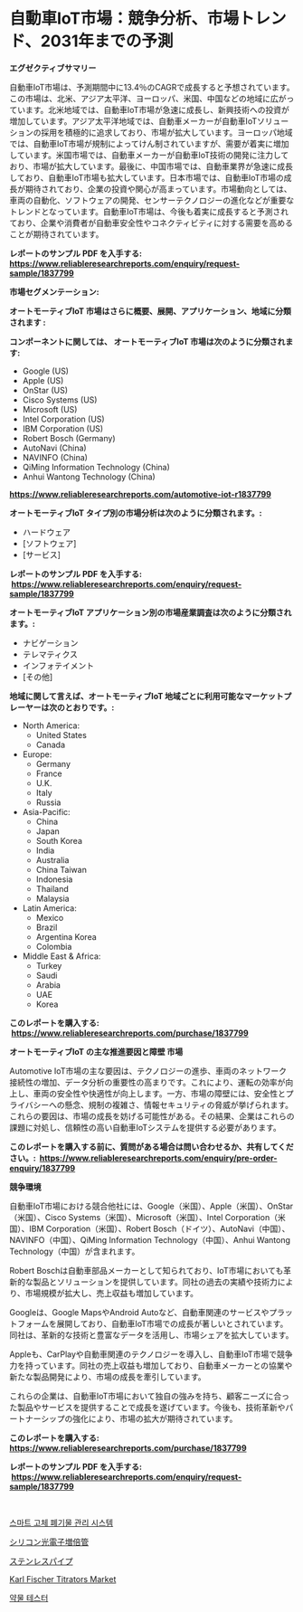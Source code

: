 <p><h1>自動車IoT市場：競争分析、市場トレンド、2031年までの予測</h1></p><p><strong>エグゼクティブサマリー</strong></p>
<p><p>自動車IoT市場は、予測期間中に13.4％のCAGRで成長すると予想されています。この市場は、北米、アジア太平洋、ヨーロッパ、米国、中国などの地域に広がっています。北米地域では、自動車IoT市場が急速に成長し、新興技術への投資が増加しています。アジア太平洋地域では、自動車メーカーが自動車IoTソリューションの採用を積極的に追求しており、市場が拡大しています。ヨーロッパ地域では、自動車IoT市場が規制によってけん制されていますが、需要が着実に増加しています。米国市場では、自動車メーカーが自動車IoT技術の開発に注力しており、市場が拡大しています。最後に、中国市場では、自動車業界が急速に成長しており、自動車IoT市場も拡大しています。日本市場では、自動車IoT市場の成長が期待されており、企業の投資や関心が高まっています。市場動向としては、車両の自動化、ソフトウェアの開発、センサーテクノロジーの進化などが重要なトレンドとなっています。自動車IoT市場は、今後も着実に成長すると予測されており、企業や消費者が自動車安全性やコネクティビティに対する需要を高めることが期待されています。</p></p>
<p><strong>レポートのサンプル PDF を入手する: <a href="https://www.reliableresearchreports.com/enquiry/request-sample/1837799">https://www.reliableresearchreports.com/enquiry/request-sample/1837799</a></strong></p>
<p><strong>市場セグメンテーション:</strong></p>
<p><strong> オートモーティブIoT 市場はさらに概要、展開、アプリケーション、地域に分類されます :</strong></p>
<p><strong>コンポーネントに関しては、 オートモーティブIoT 市場は次のように分類されます: &nbsp;</strong></p>
<p><ul><li>Google (US)</li><li>Apple (US)</li><li>OnStar (US)</li><li>Cisco Systems (US)</li><li>Microsoft (US)</li><li>Intel Corporation (US)</li><li>IBM Corporation (US)</li><li>Robert Bosch (Germany)</li><li>AutoNavi (China)</li><li>NAVINFO (China)</li><li>QiMing Information Technology (China)</li><li>Anhui Wantong Technology (China)</li></ul></p>
<p><strong><a href="https://www.reliableresearchreports.com/automotive-iot-r1837799">https://www.reliableresearchreports.com/automotive-iot-r1837799</a></strong></p>
<p><strong> オートモーティブIoT タイプ別の市場分析は次のように分類されます。:</strong></p>
<p><ul><li>ハードウェア</li><li>[ソフトウェア]</li><li>[サービス]</li></ul></p>
<p><strong>レポートのサンプル PDF を入手する: &nbsp;<a href="https://www.reliableresearchreports.com/enquiry/request-sample/1837799">https://www.reliableresearchreports.com/enquiry/request-sample/1837799</a></strong></p>
<p><strong> オートモーティブIoT アプリケーション別の市場産業調査は次のように分類されます。:</strong></p>
<p><ul><li>ナビゲーション</li><li>テレマティクス</li><li>インフォテイメント</li><li>[その他]</li></ul></p>
<p><strong>地域に関して言えば、オートモーティブIoT 地域ごとに利用可能なマーケットプレーヤーは次のとおりです。:</strong></p>
<p><ul>
    <li>
        North America:
        <ul>
            <li>United States</li>
            <li>Canada</li>
        </ul>
    </li>
    <li>
        Europe:
        <ul>
            <li>Germany</li>
            <li>France</li>
            <li>U.K.</li>
            <li>Italy</li>
            <li>Russia</li>
        </ul>
    </li>
    <li>
        Asia-Pacific:
        <ul>
            <li>China</li>
            <li>Japan</li>
            <li>South Korea</li>
            <li>India</li>
            <li>Australia</li>
            <li>China Taiwan</li>
            <li>Indonesia</li>
            <li>Thailand</li>
            <li>Malaysia</li>
        </ul>
    </li>
    <li>
        Latin America:
        <ul>
            <li>Mexico</li>
            <li>Brazil</li>
            <li>Argentina Korea</li>
            <li>Colombia</li>
        </ul>
    </li>
    <li>
        Middle East & Africa:
        <ul>
            <li>Turkey</li>
            <li>Saudi</li>
            <li>Arabia</li>
            <li>UAE</li>
            <li>Korea</li>
        </ul>
    </li>
    </ul></p>
<p><strong>このレポートを購入する: &nbsp;<a href="https://www.reliableresearchreports.com/purchase/1837799">https://www.reliableresearchreports.com/purchase/1837799</a></strong></p>
<p><strong>オートモーティブIoT の主な推進要因と障壁 市場</strong></p>
<p><p>Automotive IoT市場の主な要因は、テクノロジーの進歩、車両のネットワーク接続性の増加、データ分析の重要性の高まりです。これにより、運転の効率が向上し、車両の安全性や快適性が向上します。一方、市場の障壁には、安全性とプライバシーへの懸念、規制の複雑さ、情報セキュリティの脅威が挙げられます。これらの要因は、市場の成長を妨げる可能性がある。その結果、企業はこれらの課題に対処し、信頼性の高い自動車IoTシステムを提供する必要があります。</p></p>
<p><strong>このレポートを購入する前に、質問がある場合は問い合わせるか、共有してください。:&nbsp; <a href="https://www.reliableresearchreports.com/enquiry/pre-order-enquiry/1837799">https://www.reliableresearchreports.com/enquiry/pre-order-enquiry/1837799</a></strong></p>
<p><strong>競争環境</strong></p>
<p><p>自動車IoT市場における競合他社には、Google（米国）、Apple（米国）、OnStar（米国）、Cisco Systems（米国）、Microsoft（米国）、Intel Corporation（米国）、IBM Corporation（米国）、Robert Bosch（ドイツ）、AutoNavi（中国）、NAVINFO（中国）、QiMing Information Technology（中国）、Anhui Wantong Technology（中国）が含まれます。</p><p>Robert Boschは自動車部品メーカーとして知られており、IoT市場においても革新的な製品とソリューションを提供しています。同社の過去の実績や技術力により、市場規模が拡大し、売上収益も増加しています。</p><p>Googleは、Google MapsやAndroid Autoなど、自動車関連のサービスやプラットフォームを展開しており、自動車IoT市場での成長が著しいとされています。同社は、革新的な技術と豊富なデータを活用し、市場シェアを拡大しています。</p><p>Appleも、CarPlayや自動車関連のテクノロジーを導入し、自動車IoT市場で競争力を持っています。同社の売上収益も増加しており、自動車メーカーとの協業や新たな製品開発により、市場の成長を牽引しています。</p><p>これらの企業は、自動車IoT市場において独自の強みを持ち、顧客ニーズに合った製品やサービスを提供することで成長を遂げています。今後も、技術革新やパートナーシップの強化により、市場の拡大が期待されています。</p></p>
<p><strong>このレポートを購入する: &nbsp; <a href="https://www.reliableresearchreports.com/purchase/1837799">https://www.reliableresearchreports.com/purchase/1837799</a></strong></p>
<p><strong>レポートのサンプル PDF を入手する: &nbsp;<a href="https://www.reliableresearchreports.com/enquiry/request-sample/1837799">https://www.reliableresearchreports.com/enquiry/request-sample/1837799</a></strong><strong></strong></p>
<p>&nbsp;</p>
<p><p><a href="https://medium.com/@twix678568/%EC%8A%A4%EB%A7%88%ED%8A%B8-%EC%86%94%EB%A6%AC%EB%93%9C-%ED%8F%90%EA%B8%B0%EB%AC%BC-%EA%B4%80%EB%A6%AC-%EC%8B%9C%EC%8A%A4%ED%85%9C-%EC%8B%9C%EC%9E%A5-%EA%B7%9C%EB%AA%A8-%EB%B0%8F-%EC%8B%9C%EC%9E%A5-%EB%8F%99%ED%96%A5-%EC%99%84%EC%A0%84%ED%95%9C-%EC%82%B0%EC%97%85-%EA%B0%9C%EC%9A%94-2024%EB%85%84%EB%B6%80%ED%84%B0-2031%EB%85%84%EA%B9%8C%EC%A7%80-8299331fb90a">스마트 고체 폐기물 관리 시스템</a></p><p><a href="https://github.com/Calvi3ynJerde867/Market-Research-Report-List-1/blob/main/574878221152.md">シリコン光電子増倍管</a></p><p><a href="https://medium.com/@santosuigrtley997836/%E3%82%B9%E3%83%86%E3%83%B3%E3%83%AC%E3%82%B9%E3%83%91%E3%82%A4%E3%83%97%E5%B8%82%E5%A0%B4-2031%E5%B9%B4%E3%81%BE%E3%81%A7%E3%81%AE%E6%88%90%E5%8A%9F%E3%81%99%E3%82%8B%E3%83%93%E3%82%B8%E3%83%8D%E3%82%B9%E6%88%A6%E7%95%A5%E3%81%AE%E9%8D%B5-602273b62078">ステンレスパイプ</a></p><p><a href="https://github.com/Sherrillcrooksxa8i18ucf2m/Market-Research-Report-List-2/blob/main/karl-fischer-titrators-market.md">Karl Fischer Titrators Market</a></p><p><a href="https://github.com/RichardLueilwitz787/Market-Research-Report-List-1/blob/main/172308419713.md">약물 테스터</a></p></p>